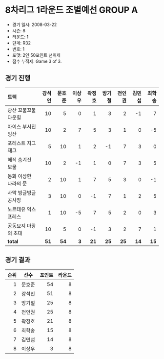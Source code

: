 # 8차리그 1라운드 조별예선 GROUP A

- 경기 일시: 2008-03-22
- 시즌: 8
- 라운드: 1
- 단계: R32
- 번호: 1
- 포맷: 2인 50포인트 선취제
- 점수 누적제: Game 3 of 3.





## 경기 진행

| 트랙 | 강석인 | 문호준 | 이상우 | 곽정호 | 방기철 | 전인권 | 김민섭 | 최학송 |
|:---|---:|---:|---:|---:|---:|---:|---:|---:|
| 광산 꼬불꼬불 다운힐 | 10 | 5 | 0 | 1 | 3 | 2 | -1 | 7 |
| 아이스 부서진 빙산 | 10 | 2 | 7 | 5 | 3 | 1 | 0 | -5 |
| 포레스트 지그재그 | 5 | 10 | 1 | 2 | -1 | 7 | 3 | 0 |
| 해적 숨겨진 보물 | 10 | 2 | -1 | 1 | 0 | 7 | 3 | 5 |
| 동화 이상한 나라의 문 | 2 | 10 | 1 | 7 | 5 | 3 | 0 | -1 |
| 사막 빙글빙글 공사장 | 3 | 10 | 0 | -1 | 7 | 1 | 2 | 5 |
| 노르테유 익스프레스 | 1 | 10 | -5 | 7 | 5 | 2 | 0 | 3 |
| 공동묘지 마왕의 초대 | 10 | 5 | 0 | -1 | 3 | 2 | 7 | 1 |
| __total__ | __51__ | __54__ | __3__ | __21__ | __25__ | __25__ | __14__ | __15__ |




## 경기 결과

| 순위 | 선수 | 포인트 | 라운드 |
|---:|:---:|---:|---:|
| 1 | 문호준 | 54 | 8 |
| 2 | 강석인 | 51 | 8 |
| 3 | 방기철 | 25 | 8 |
| 4 | 전인권 | 25 | 8 |
| 5 | 곽정호 | 21 | 8 |
| 6 | 최학송 | 15 | 8 |
| 7 | 김민섭 | 14 | 8 |
| 8 | 이상우 | 3 | 8 |

